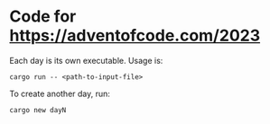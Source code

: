 Code for https://adventofcode.com/2023
========

Each day is its own executable. Usage is:
```
cargo run -- <path-to-input-file>
```

To create another day, run:
```
cargo new dayN
```
